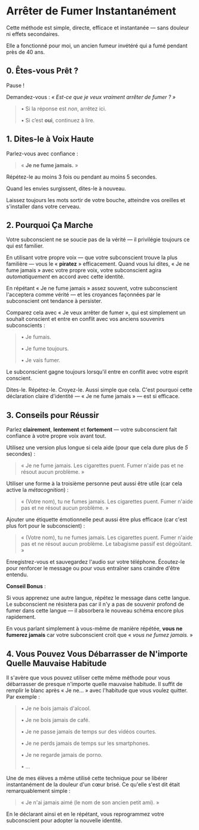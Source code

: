 # Arrêter de Fumer Instantanément

Cette méthode est simple, directe, efficace et instantanée — sans douleur ni effets secondaires.

Elle a fonctionné pour moi, un ancien fumeur invétéré qui a fumé pendant près de 40 ans.

## 0. Êtes-vous Prêt ?

Pause !

Demandez-vous : *« Est-ce que je veux vraiment arrêter de fumer ? »*

> • Si la réponse est *non*, arrêtez ici.
>
> • Si c’est **oui**, continuez à lire.

## 1. Dites-le à Voix Haute

Parlez-vous avec confiance :

> « **Je ne fume jamais.** »

Répétez-le au moins 3 fois ou pendant au moins 5 secondes.

Quand les envies surgissent, dites-le à nouveau.

Laissez toujours les mots sortir de votre bouche, atteindre vos oreilles et s'installer dans votre cerveau.

## 2. Pourquoi Ça Marche

Votre subconscient ne se soucie pas de la vérité — il privilégie toujours ce qui est familier.

En utilisant votre propre voix — que votre subconscient trouve la plus familière — vous le « **piratez** » efficacement. Quand vous lui dites, « Je ne fume jamais » avec votre propre voix, votre subconscient agira *automatiquement* en accord avec cette identité.

En répétant « Je ne fume jamais » assez souvent, votre subconscient l'acceptera comme vérité — et les croyances façonnées par le subconscient ont tendance à persister.

Comparez cela avec « Je veux arrêter de fumer », qui est simplement un souhait conscient et entre en conflit avec vos anciens souvenirs subconscients :

> • Je fumais.
>
> • Je fume toujours.
>
> • Je vais fumer.

Le subconscient gagne toujours lorsqu'il entre en conflit avec votre esprit conscient.

Dites-le. Répétez-le. Croyez-le. Aussi simple que cela. C'est pourquoi cette déclaration claire d'identité — « Je ne fume jamais » — est si efficace.

## 3. Conseils pour Réussir

Parlez **clairement**, **lentement** et **fortement** — votre subconscient fait confiance à votre propre voix avant tout.

Utilisez une version plus longue si cela aide (pour que cela dure plus de *5* secondes) :

> « Je ne fume jamais. Les cigarettes puent. Fumer n'aide pas et ne résout aucun problème. »

Utiliser une forme à la troisième personne peut aussi être utile (car cela active la *métacognition*) :

> « (Votre nom), tu ne fumes jamais. Les cigarettes puent. Fumer n'aide pas et ne résout aucun problème. »

Ajouter une étiquette émotionnelle peut aussi être plus efficace (car c'est plus fort pour le subconscient) :

> « (Votre nom), tu ne fumes jamais. Les cigarettes puent. Fumer n'aide pas et ne résout aucun problème. Le tabagisme passif est dégoûtant. »

Enregistrez-vous et sauvegardez l'audio sur votre téléphone. Écoutez-le pour renforcer le message ou pour vous entraîner sans craindre d'être entendu.

**Conseil Bonus** :

Si vous apprenez une autre langue, répétez le message dans cette langue. Le subconscient ne résistera pas car il n'y a pas de souvenir profond de fumer dans cette langue — il absorbera le nouveau schéma encore plus rapidement.

En vous parlant simplement à vous-même de manière répétée, **vous ne fumerez jamais** car votre subconscient croit que « *vous ne fumez jamais.* »

## 4. Vous Pouvez Vous Débarrasser de N'importe Quelle Mauvaise Habitude

Il s'avère que vous pouvez utiliser cette même méthode pour vous débarrasser de presque n'importe quelle mauvaise habitude. Il suffit de remplir le blanc après « Je ne… » avec l'habitude que vous voulez quitter. Par exemple :

> • Je ne bois jamais d'alcool.
>
> • Je ne bois jamais de café.
>
> • Je ne passe jamais de temps sur des vidéos courtes.
>
> • Je ne perds jamais de temps sur les smartphones.
>
> • Je ne regarde jamais de porno.
>
> • …

Une de mes élèves a même utilisé cette technique pour se libérer instantanément de la douleur d'un cœur brisé. Ce qu'elle s'est dit était remarquablement simple :

> « Je n'ai jamais aimé (le nom de son ancien petit ami). »

En le déclarant ainsi et en le répétant, vous reprogrammez votre subconscient pour adopter la nouvelle identité.